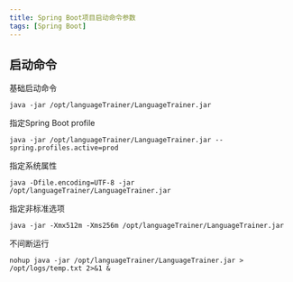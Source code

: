 ```yaml
---
title: Spring Boot项目启动命令参数
tags: [Spring Boot]
---
```


## 启动命令

基础启动命令

```shell
java -jar /opt/languageTrainer/LanguageTrainer.jar
```

指定Spring Boot profile

```shell
java -jar /opt/languageTrainer/LanguageTrainer.jar --spring.profiles.active=prod
```

指定系统属性

```shell
java -Dfile.encoding=UTF-8 -jar /opt/languageTrainer/LanguageTrainer.jar
```

指定非标准选项

```shell
java -jar -Xmx512m -Xms256m /opt/languageTrainer/LanguageTrainer.jar
```

不间断运行

```shell
nohup java -jar /opt/languageTrainer/LanguageTrainer.jar > /opt/logs/temp.txt 2>&1 &
```